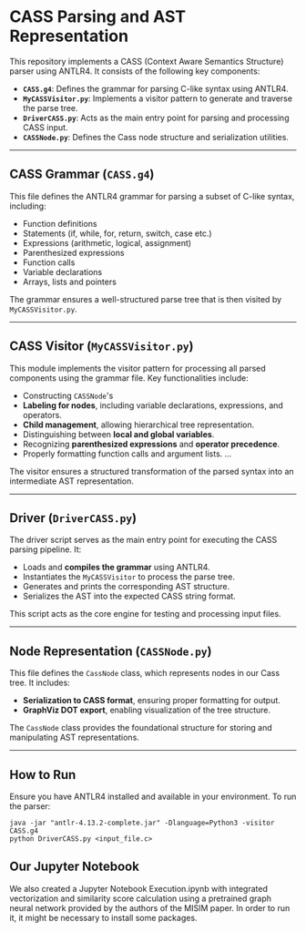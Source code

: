 # CASS Parsing and AST Representation

This repository implements a CASS (Context Aware Semantics Structure) parser using ANTLR4. It consists of the following key components:

- **`CASS.g4`**: Defines the grammar for parsing C-like syntax using ANTLR4.
- **`MyCASSVisitor.py`**: Implements a visitor pattern to generate and traverse the parse tree.
- **`DriverCASS.py`**: Acts as the main entry point for parsing and processing CASS input.
- **`CASSNode.py`**: Defines the Cass node structure and serialization utilities.

---

##  CASS Grammar (`CASS.g4`)
This file defines the ANTLR4 grammar for parsing a subset of C-like syntax, including:
- Function definitions
- Statements (if, while, for, return, switch, case etc.)
- Expressions (arithmetic, logical, assignment)
- Parenthesized expressions
- Function calls
- Variable declarations
- Arrays, lists and pointers

The grammar ensures a well-structured parse tree that is then visited by `MyCASSVisitor.py`.

---

##  CASS Visitor (`MyCASSVisitor.py`)
This module implements the visitor pattern for processing all parsed components using the grammar file. Key functionalities include:

- Constructing `CASSNode`'s
- **Labeling for nodes**, including variable declarations, expressions, and operators.
- **Child management**, allowing hierarchical tree representation.
- Distinguishing between **local and global variables**.
- Recognizing **parenthesized expressions** and **operator precedence**.
- Properly formatting function calls and argument lists.
  ...

The visitor ensures a structured transformation of the parsed syntax into an intermediate AST representation.

---

##  Driver (`DriverCASS.py`)
The driver script serves as the main entry point for executing the CASS parsing pipeline. It:
- Loads and **compiles the grammar** using ANTLR4.
- Instantiates the `MyCASSVisitor` to process the parse tree.
- Generates and prints the corresponding AST structure.
- Serializes the AST into the expected CASS string format.

This script acts as the core engine for testing and processing input files.

---

##  Node Representation (`CASSNode.py`)
This file defines the `CassNode` class, which represents nodes in our Cass tree. It includes:
- **Serialization to CASS format**, ensuring proper formatting for output.
- **GraphViz DOT export**, enabling visualization of the tree structure.

The `CassNode` class provides the foundational structure for storing and manipulating AST representations.

---

##  How to Run
Ensure you have ANTLR4 installed and available in your environment. To run the parser:
```
java -jar "antlr-4.13.2-complete.jar" -Dlanguage=Python3 -visitor CASS.g4
python DriverCASS.py <input_file.c>   
```

## Our Jupyter Notebook
We also created a Jupyter Notebook Execution.ipynb with integrated vectorization and similarity score calculation using a pretrained graph neural network provided by the authors of the MISIM paper. In order to run it, it might be necessary to install some packages. 


